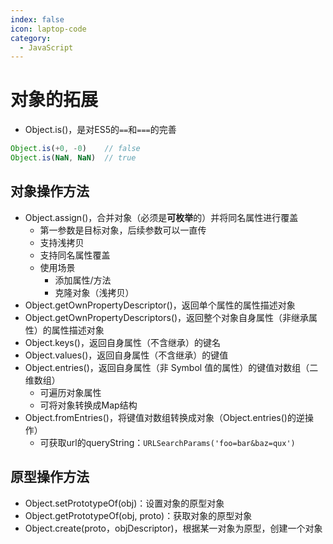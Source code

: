 ```yaml
---
index: false
icon: laptop-code
category:
  - JavaScript
---
```


# 对象的拓展

- Object.is()，是对ES5的`==`和`===`的完善

```js
Object.is(+0, -0)    // false
Object.is(NaN, NaN)  // true
```

## 对象操作方法

- Object.assign()，合并对象（必须是**可枚举**的）并将同名属性进行覆盖
  - 第一参数是目标对象，后续参数可以一直传
  - 支持浅拷贝
  - 支持同名属性覆盖
  - 使用场景
    - 添加属性/方法
    - 克隆对象（浅拷贝）
- Object.getOwnPropertyDescriptor()，返回单个属性的属性描述对象
- Object.getOwnPropertyDescriptors()，返回整个对象自身属性（非继承属性）的属性描述对象
- Object.keys()，返回自身属性（不含继承）的键名
- Object.values()，返回自身属性（不含继承）的键值
- Object.entries()，返回自身属性（非 Symbol 值的属性）的键值对数组（二维数组）
  - 可遍历对象属性
  - 可将对象转换成Map结构
- Object.fromEntries()，将键值对数组转换成对象（Object.entries()的逆操作）
  - 可获取url的queryString：`URLSearchParams('foo=bar&baz=qux')`

## 原型操作方法

- Object.setPrototypeOf(obj)：设置对象的原型对象
- Object.getPrototypeOf(obj, proto)：获取对象的原型对象
- Object.create(proto，objDescriptor)，根据某一对象为原型，创建一个对象
